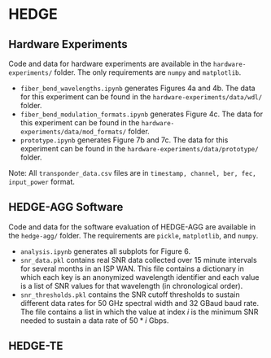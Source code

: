 # HEDGE
## Hardware Experiments
Code and data for hardware experiments are available in the `hardware-experiments/` folder. The only requirements are `numpy` and `matplotlib`. 
- `fiber_bend_wavelengths.ipynb` generates Figures 4a and 4b. The data for this experiment can be found in the `hardware-experiments/data/wdl/` folder.
- `fiber_bend_modulation_formats.ipynb` generates Figure 4c. The data for this experiment can be found in the `hardware-experiments/data/mod_formats/` folder.
- `prototype.ipynb` generates Figure 7b and 7c. The data for this experiment can be found in the `hardware-experiments/data/prototype/` folder.

Note: All `transponder_data.csv` files are in `timestamp, channel, ber, fec, input_power` format.

## HEDGE-AGG Software
Code and data for the software evaluation of HEDGE-AGG are available in the `hedge-agg/` folder. The requirements are `pickle`, `matplotlib`, and `numpy`.
- `analysis.ipynb` generates all subplots for Figure 6.
- `snr_data.pkl` contains real SNR data collected over 15 minute intervals for several months in an ISP WAN. This file contains a dictionary in which each key is an anonymized wavelength identifier and each value is a list of SNR values for that wavelength (in chronological order).
- `snr_thresholds.pkl` contains the SNR cutoff thresholds to sustain different data rates for 50 GHz spectral width and 32 GBaud baud rate. The file contains a list in which the value at index $i$ is the minimum SNR needed to sustain a data rate of $50 * i$ Gbps.

## HEDGE-TE
